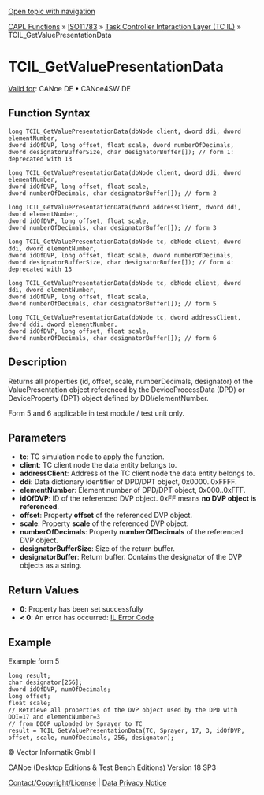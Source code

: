 [Open topic with navigation](../../../../../../CANoeDEFamily.htm#Topics/CAPLFunctions/ISO11783/ISOInteractionLayerTC/Functions/CAPLfunctionIso11783TCILGetValuePresentationData.md)

[CAPL Functions](../../../CAPLfunctions.md) » [ISO11783](../../CAPLfunctionsISO11783Overview.md) » [Task Controller Interaction Layer (TC IL)](../CAPLfunctionsISOILTCOverview.md) » TCIL_GetValuePresentationData

# TCIL_GetValuePresentationData

[Valid for](../../../../Shared/FeatureAvailability.md): CANoe DE • CANoe4SW DE

## Function Syntax

```plaintext
long TCIL_GetValuePresentationData(dbNode client, dword ddi, dword elementNumber,
dword idOfDVP, long offset, float scale, dword numberOfDecimals, 
dword designatorBufferSize, char designatorBuffer[]); // form 1: deprecated with 13

long TCIL_GetValuePresentationData(dbNode client, dword ddi, dword elementNumber,
dword idOfDVP, long offset, float scale,
dword numberOfDecimals, char designatorBuffer[]); // form 2

long TCIL_GetValuePresentationData(dword addressClient, dword ddi, dword elementNumber,
dword idOfDVP, long offset, float scale,
dword numberOfDecimals, char designatorBuffer[]); // form 3

long TCIL_GetValuePresentationData(dbNode tc, dbNode client, dword ddi, dword elementNumber,
dword idOfDVP, long offset, float scale, dword numberOfDecimals,
dword designatorBufferSize, char designatorBuffer[]); // form 4: deprecated with 13

long TCIL_GetValuePresentationData(dbNode tc, dbNode client, dword ddi, dword elementNumber,
dword idOfDVP, long offset, float scale,
dword numberOfDecimals, char designatorBuffer[]); // form 5

long TCIL_GetValuePresentationData(dbNode tc, dword addressClient, dword ddi, dword elementNumber,
dword idOfDVP, long offset, float scale,
dword numberOfDecimals, char designatorBuffer[]); // form 6
```

## Description

Returns all properties (id, offset, scale, numberDecimals, designator) of the ValuePresentation object referenced by the DeviceProcessData (DPD) or DeviceProperty (DPT) object defined by DDI/elementNumber.

Form 5 and 6 applicable in test module / test unit only.

## Parameters

- **tc**: TC simulation node to apply the function.
- **client**: TC client node the data entity belongs to.
- **addressClient**: Address of the TC client node the data entity belongs to.
- **ddi**: Data dictionary identifier of DPD/DPT object, 0x0000..0xFFFF.
- **elementNumber**: Element number of DPD/DPT object, 0x000..0xFFF.
- **idOfDVP**: ID of the referenced DVP object. 0xFF means **no DVP object is referenced**.
- **offset**: Property **offset** of the referenced DVP object.
- **scale**: Property **scale** of the referenced DVP object.
- **numberOfDecimals**: Property **numberOfDecimals** of the referenced DVP object.
- **designatorBufferSize**: Size of the return buffer.
- **designatorBuffer**: Return buffer. Contains the designator of the DVP objects as a string.

## Return Values

- **0**: Property has been set successfully
- **< 0**: An error has occurred: [IL Error Code](../../../CAPLfunctionsISOj1939ErrorCodes.md)

## Example

Example form 5

```plaintext
long result;
char designator[256];
dword idOfDVP, numOfDecimals;
long offset;
float scale;
// Retrieve all properties of the DVP object used by the DPD with DDI=17 and elementNumber=3
// from DDOP uploaded by Sprayer to TC
result = TCIL_GetValuePresentationData(TC, Sprayer, 17, 3, idOfDVP, offset, scale, numOfDecimals, 256, designator);
```

© Vector Informatik GmbH

CANoe (Desktop Editions & Test Bench Editions) Version 18 SP3

[Contact/Copyright/License](../../../../Shared/ContactCopyrightLicense.md) | [Data Privacy Notice](https://www.vector.com/int/en/company/get-info/privacy-policy/)
